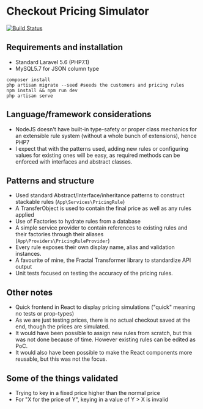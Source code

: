 # Checkout Pricing Simulator

[![Build Status](https://travis-ci.org/chalcedonyt/seek-intv.svg?branch=master)](https://travis-ci.org/chalcedonyt/seek-intv)

## Requirements and installation

* Standard Laravel 5.6 (PHP7.1)
* MySQL5.7 for JSON column type
```
composer install
php artisan migrate --seed #seeds the customers and pricing rules
npm install && npm run dev
php artisan serve
```

## Language/framework considerations

* NodeJS doesn't have built-in type-safety or proper class mechanics for an extensible rule system (without a whole bunch of extensions), hence PHP7
* I expect that with the patterns used, adding new rules or configuring values for existing ones will be easy, as required methods can be enforced with interfaces and abstract classes.

## Patterns and structure

* Used standard Abstract/Interface/inheritance patterns to construct stackable rules (`App\Services\PricingRule`)
* A TransferObject is used to contain the final price as well as any rules applied
* Use of Factories to hydrate rules from a database
* A simple service provider to contain references to existing rules and their factories through their aliases (`App\Providers\PricingRuleProvider`)
* Every rule exposes their own display name, alias and validation instances.
* A favourite of mine, the Fractal Transformer library to standardize API output
* Unit tests focused on testing the accuracy of the pricing rules.

## Other notes

* Quick frontend in React to display pricing simulations ("quick" meaning no tests or prop-types)
* As we are just testing prices, there is no actual checkout saved at the end, though the prices are simulated.
* It would have been possible to assign new rules from scratch, but this was not done because of time. However existing rules can be edited as PoC.
* It would also have been possible to make the React components more reusable, but this was not the focus.

## Some of the things validated
* Trying to key in a fixed price higher than the normal price
* For "X for the price of Y", keying in a value of Y > X is invalid


